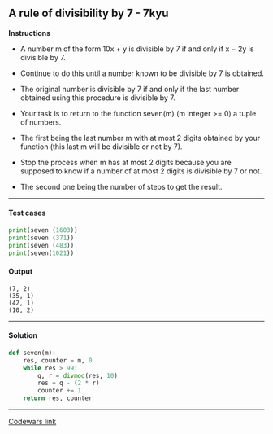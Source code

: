 ## A rule of divisibility by 7 - 7kyu

**Instructions**

- A number m of the form 10x + y is divisible by 7 if and only if x − 2y is divisible by 7. 

- Continue to do this until a number known to be divisible by 7 is obtained. 

- The original number is divisible by 7 if and only if the last number obtained using this procedure is divisible by 7.

- Your task is to return to the function seven(m) (m integer >= 0) a tuple of numbers. 

- The first being the last number m with at most 2 digits obtained by your function (this last m will be divisible or not by 7).

- Stop the process when m has at most 2 digits because you are supposed to know if a number of at most 2 digits is divisible by 7 or not.

- The second one being the number of steps to get the result.

---

#### Test cases

```python
print(seven (1603))
print(seven (371))
print(seven (483))
print(seven(1021))
```

#### Output 
```
(7, 2)
(35, 1)
(42, 1)
(10, 2)
```

---

#### Solution

```python
def seven(m): 
    res, counter = m, 0 
    while res > 99:
        q, r = divmod(res, 10)
        res = q - (2 * r)
        counter += 1
    return res, counter
```

---

[Codewars link](https://www.codewars.com/kata/55e6f5e58f7817808e00002e)
